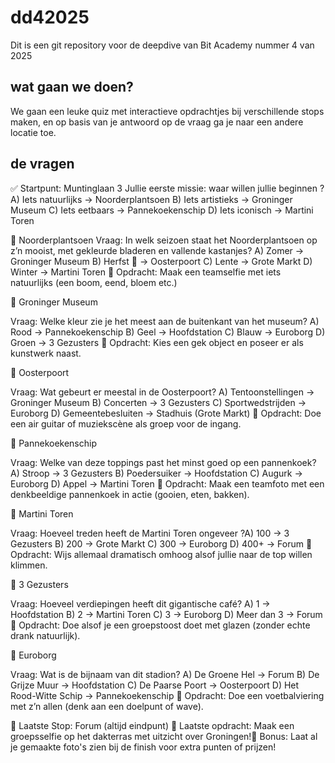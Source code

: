 # dd42025
Dit is een git repository voor de deepdive van Bit Academy nummer 4 van 2025


## wat gaan we doen?
We gaan een leuke quiz met interactieve opdrachtjes bij verschillende stops maken, en op basis van je antwoord op de vraag ga je naar een andere locatie toe.

## de vragen

✅ Startpunt: Muntinglaan 3
Jullie eerste missie: waar willen jullie beginnen
?A) Iets natuurlijks → Noorderplantsoen
B) Iets artistieks → Groninger Museum
C) Iets eetbaars → Pannekoekenschip
D) Iets iconisch → Martini Toren

📍 Noorderplantsoen
Vraag: In welk seizoen staat het Noorderplantsoen op z’n mooist, met gekleurde bladeren en vallende kastanjes?
A) Zomer → Groninger Museum
B) Herfst 🍂 → Oosterpoort
C) Lente → Grote Markt
D) Winter → Martini Toren
📸 Opdracht: Maak een teamselfie met iets natuurlijks (een boom, eend, bloem etc.)

📍 Groninger Museum

Vraag: Welke kleur zie je het meest aan de buitenkant van het museum?
A) Rood → Pannekoekenschip
B) Geel → Hoofdstation
C) Blauw → Euroborg
D) Groen → 3 Gezusters
📸 Opdracht: Kies een gek object en poseer er als kunstwerk naast.

📍 Oosterpoort

Vraag: Wat gebeurt er meestal in de Oosterpoort?
A) Tentoonstellingen → Groninger Museum
B) Concerten → 3 Gezusters
C) Sportwedstrijden → Euroborg
D) Gemeentebesluiten → Stadhuis (Grote Markt)
📸 Opdracht: Doe een air guitar of muziekscène als groep voor de ingang.

📍 Pannekoekenschip

Vraag: Welke van deze toppings past het minst goed op een pannenkoek?
A) Stroop → 3 Gezusters
B) Poedersuiker → Hoofdstation
C) Augurk → Euroborg
D) Appel → Martini Toren
📸 Opdracht: Maak een teamfoto met een denkbeeldige pannenkoek in actie (gooien, eten, bakken).

📍 Martini Toren

Vraag: Hoeveel treden heeft de Martini Toren ongeveer
?A) 100 → 3 Gezusters
B) 200 → Grote Markt
C) 300 → Euroborg
D) 400+ → Forum
📸 Opdracht: Wijs allemaal dramatisch omhoog alsof jullie naar de top willen klimmen.

📍 3 Gezusters

Vraag: Hoeveel verdiepingen heeft dit gigantische café?
A) 1 → Hoofdstation
B) 2 → Martini Toren
C) 3 → Euroborg
D) Meer dan 3 → Forum
📸 Opdracht: Doe alsof je een groepstoost doet met glazen (zonder echte drank natuurlijk).

📍 Euroborg

Vraag: Wat is de bijnaam van dit stadion?
A) De Groene Hel → Forum
B) De Grijze Muur → Hoofdstation
C) De Paarse Poort → Oosterpoort
D) Het Rood-Witte Schip → Pannekoekenschip
📸 Opdracht: Doe een voetbalviering met z’n allen (denk aan een doelpunt of wave).


📍 Laatste Stop: Forum (altijd eindpunt)
📸 Laatste opdracht: Maak een groepsselfie op het dakterras met uitzicht over Groningen!🎉
 Bonus: Laat al je gemaakte foto's zien bij de finish voor extra punten of prijzen!